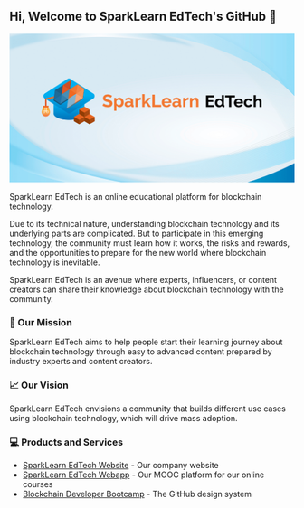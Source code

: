 ## Hi, Welcome to SparkLearn EdTech's GitHub 👋

![SparkLearn EdTech Cover Photo](https://github.com/sparklearnedtech/.github/blob/main/images/cover-photo.png)

SparkLearn EdTech is an online educational platform for blockchain technology.

Due to its technical nature, understanding blockchain technology and its underlying parts are complicated. But to participate in this emerging technology, the community must learn how it works, the risks and rewards, and the opportunities to prepare for the new world where blockchain technology is inevitable.

SparkLearn EdTech is an avenue where experts, influencers, or content creators can share their knowledge about blockchain technology with the community.

### 🎯 Our Mission

SparkLearn EdTech aims to help people start their learning journey about blockchain technology through easy to advanced content prepared by industry experts and content creators.

### 📈 Our Vision

SparkLearn EdTech envisions a community that builds different use cases using blockchain technology, which will drive mass adoption.

### 💻 Products and Services

- [SparkLearn EdTech Website](https://sparklearn-edtech.com) - Our company website
- [SparkLearn EdTech Webapp](https://app.sparklearn-edtech.com) - Our MOOC platform for our online courses
- [Blockchain Developer Bootcamp](https://github.com/primer/css) - The GitHub design system
